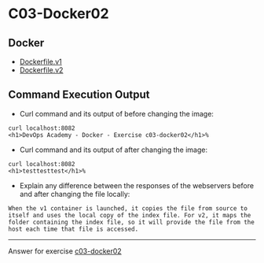 # C03-Docker02

## Docker 
- [Dockerfile.v1](Dockerfile.v1)
- [Dockerfile.v2](Dockerfile.v2)

## Command Execution Output
- Curl command and its output of before changing the image:
```
curl localhost:8082
<h1>DevOps Academy - Docker - Exercise c03-docker02</h1>%
```

- Curl command and its output of after changing the image:
```
curl localhost:8082
<h1>testtesttest</h1>%
```

- Explain any difference between the responses of the webservers before and after changing the file locally:
```
When the v1 container is launched, it copies the file from source to itself and uses the local copy of the index file. For v2, it maps the folder containing the index file, so it will provide the file from the host each time that file is accessed.
```

<!-- Don't change anything below this point-->
<!-- Before commiting, remove both commented lines--> 
***
Answer for exercise [c03-docker02](https://github.com/devopsacademyau/academy/blob/af3225a3436f263164e8daebc6bbd1ef3122b900/classes/03class/exercises/c03-docker02/README.md)